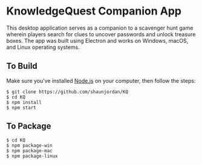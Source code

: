 # KnowledgeQuest Companion App


This desktop application serves as a companion to a scavenger hunt game wherein players search for clues to uncover passwords and unlock treasure boxes.
The app was built using Electron and works on Windows, macOS, and Linux operating systems.

## To Build

Make sure you've installed [Node.js](https://nodejs.org/en/) on your computer, then follow the steps:

```Shell
$ git clone https://github.com/shaunjordan/KQ
$ cd KQ
$ npm install
$ npm start
```
## To Package

```Shell
$ cd KQ
$ npm package-win
$ npm package-mac
$ npm package-linux
```
